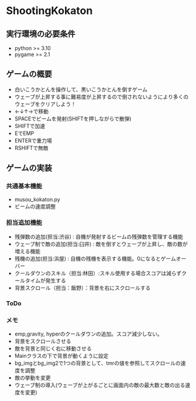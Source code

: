 # ShootingKokaton

## 実行環境の必要条件
* python >= 3.10
* pygame >= 2.1

## ゲームの概要
* 白いこうかとんを操作して、黒いこうかとんを倒すゲーム
* ウェーブが上昇する事に難易度が上昇するので倒されないようにより多くのウェーブをクリアしよう！
* ←↓↑→で移動
* SPACEでビームを発射(SHIFTを押しながらで散弾)
* SHIFTで加速
* EでEMP
* ENTERで重力場
* RSHIFTで無敵
## ゲームの実装
### 共通基本機能
* musou_kokaton.py
* ビームの速度調整

### 担当追加機能
* 残弾数の追加(担当:渋谷) : 自機が発射するビームの残弾数を管理する機能
* ウェーブ制で敵の追加(担当:臼井) : 敵を倒すとウェーブが上昇し、敵の数が増える機能
* 残機の追加(担当:浜屋) : 自機の残機を表示する機能。0になるとゲームオーバー
* クールダウンのスキル（担当:林田）:スキル使用する場合スコアは減らずクールタイムが発生する
* 背景スクロール（担当：飯野）：背景を右にスクロールする

### ToDo

### メモ
* emp,gravity, hyperのクールダウンの追加。スコア減少しない。
* 背景をスクロールさせる
* 敵を背景と同じく右に移動させる
* Mainクラスの下で背景が動くように設定
* bg_imgとbg_img2で1つの背景として、tmrの値を参照してスクロールの速度を調整
* 敵の挙動を変更
* ウェーブ制の導入(ウェーブが上がるごとに画面内の敵の最大数と敵の出る速度を変更)
